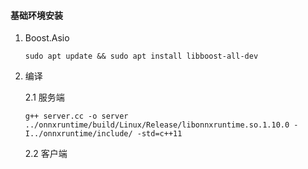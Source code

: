 #### 基础环境安装
1. Boost.Asio

   `sudo apt update && sudo apt install libboost-all-dev`

2. 编译

    2.1 服务端

    `g++ server.cc -o server ../onnxruntime/build/Linux/Release/libonnxruntime.so.1.10.0 -I../onnxruntime/include/ -std=c++11`

    2.2 客户端

